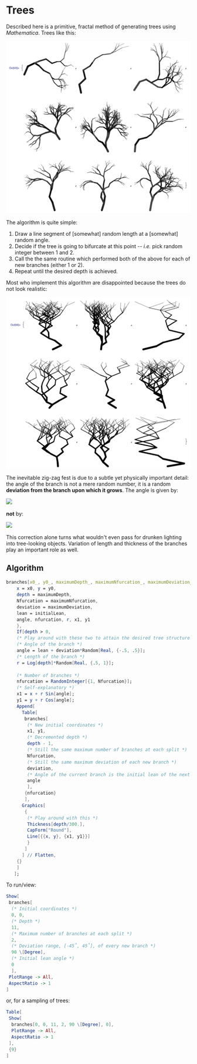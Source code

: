 # Trees
Described here is a primitive, fractal method of generating trees using *Mathematica*.  Trees like this:

![](trees.png)

The algorithm is quite simple:

1. Draw a line segment of [somewhat] random length at a [somewhat] random angle.
1. Decide if the tree is going to bifurcate at this point -- *i.e.* pick random integer between 1 and 2.
1. Call the the same routine which performed both of the above for each of new branches (either 1 or 2).
1. Repeat until the desired depth is achieved.

Most who implement this algorithm are disappointed because the trees do not look realistic:

![](bad_trees.png)

The inevitable zig-zag fest is due to a subtle yet physically important detail: the angle of the branch is not a mere random number, it is a random **deviation from the branch upon which it grows**.  The angle is given by:

![](https://chart.googleapis.com/chart?cht=tx&chl=\\theta_n%20=%20\\theta_{n-1}%20%2b%20random(-\\alpha,\\,\\alpha))

**not** by:

![](https://chart.googleapis.com/chart?cht=tx&chl=\\theta_n%20=%20random(-\\alpha,\\,\\alpha))

This correction alone turns what wouldn't even pass for drunken lighting into tree-looking objects.  Variation of length and thickness of the branches play an important role as well.

## Algorithm
```Mathematica
branches[x0_, y0_, maximumDepth_, maximumNfurcation_, maximumDeviation_, initialLean_] := Module[{
    x = x0, y = y0,
    depth = maximumDepth,
    Nfurcation = maximumNfurcation,
    deviation = maximumDeviation,
    lean = initialLean,
    angle, nfurcation, r, x1, y1
    },
    If[depth > 0,
    (* Play around with these two to attain the desired tree structure *)
    (* Angle of the branch *)
    angle = lean + deviation*Random[Real, {-.5, .5}];
    (* Length of the branch *)
    r = Log[depth]*Random[Real, {.5, 1}];
    
    (* Number of branches *)
    nfurcation = RandomInteger[{1, Nfurcation}];
    (* Self-explanatory *)
    x1 = x + r Sin[angle];
    y1 = y + r Cos[angle];
    Append[
      Table[
       branches[
        (* New initial coordinates *)
        x1, y1,
        (* Decremented depth *)
        depth - 1,
        (* Still the same maximum number of branches at each split *)
        Nfurcation,
        (* Still the same maximum deviation of each new branch *)
        deviation,
        (* Angle of the current branch is the initial lean of the next branch *)
        angle
        ],
       {nfurcation}
       ],
      Graphics[
       {
        (* Play around with this *)
        Thickness[depth/300.],
        CapForm["Round"],
        Line[{{x, y}, {x1, y1}}]
        }
       ]
      ] // Flatten,
    {}
    ]
   ];
```
To run/view:

```Mathematica
Show[
 branches[
  (* Initial coordinates *)
  0, 0,
  (* Depth *)
  11,
  (* Maximum number of branches at each split *)
  2,
  (* Deviation range, [-45˚, 45˚], of every new branch *)
  90 \[Degree],
  (* Initial lean angle *)
  0
  ],
 PlotRange -> All,
 AspectRatio -> 1
]
```
or, for a sampling of trees:

```Mathematica
Table[
 Show[
  branches[0, 0, 11, 2, 90 \[Degree], 0],
  PlotRange -> All,
  AspectRatio -> 1
 ],
 {9}
]
```

